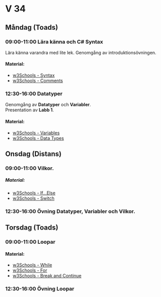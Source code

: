 # V 34
## Måndag (Toads)
### 09:00-11:00 Lära känna och C# Syntax
Lära känna varandra med lite lek.
Genomgång av introduktionsövningen.
#### Material:
* [w3Schools - Syntax](https://www.w3schools.com/cs/cs_syntax.php)
* [w3Schools - Comments](https://www.w3schools.com/cs/cs_comments.php)
### 12:30-16:00 Datatyper
Genomgång av **Datatyper** och **Variabler**. </br>
Presentation av **Labb 1**.
#### Material:
* [w3Schools - Variables](https://www.w3schools.com/cs/cs_variables.php)
* [w3Schools - Data Types](https://www.w3schools.com/cs/cs_data_types.php)
## Onsdag (Distans)
### 09:00-11:00 Vilkor.
##### Material: 
* [w3Schools - If...Else](https://www.w3schools.com/cs/cs_conditions.php)
* [w3Schools - Switch](https://www.w3schools.com/cs/cs_switch.php)
### 12:30-16:00 Övning Datatyper, Variabler och Vilkor.
## Torsdag (Toads)
### 09:00-11:00 Loopar
#### Material:
* [w3Schools - While](https://www.w3schools.com/cs/cs_while_loop.php)
* [w3Schools - For](https://www.w3schools.com/cs/cs_for_loop.php)
* [w3Schools - Break and Continue](https://www.w3schools.com/cs/cs_break.php)
### 12:30-16:00 Övning Loopar